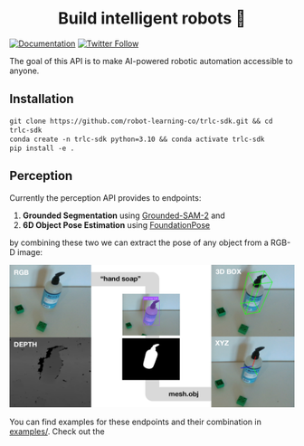 <h1 align="center">Build intelligent robots 🤖</h1>

[![Documentation](https://img.shields.io/badge/Documentation-📕-blue)](https://docs.robot-learning.co/quickstart)
[![Twitter Follow](https://img.shields.io/twitter/follow/Jannik?style=social)](https://x.com/JannikGrothusen)

The goal of this API is to make AI-powered robotic automation accessible to anyone.

## Installation
```
git clone https://github.com/robot-learning-co/trlc-sdk.git && cd trlc-sdk
conda create -n trlc-sdk python=3.10 && conda activate trlc-sdk
pip install -e .
```

## Perception
Currently the perception API provides to endpoints:

1. **Grounded Segmentation** using [Grounded-SAM-2](https://github.com/IDEA-Research/Grounded-SAM-2) and
2. **6D Object Pose Estimation** using [FoundationPose](https://github.com/NVlabs/FoundationPose)

by combining these two we can extract the pose of any object from a RGB-D image:

<picture>
  <img src="./static/pose_estimation.png"  width="full">
</picture>

You can find examples for these endpoints and their combination in [examples/](examples/). Check out the 